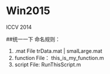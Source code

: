 Win2015
=======

ICCV 2014

##统一一下 命名规则：
1. .mat File  trData.mat |  smalLarge.mat
2. function File： this_is_my_function.m
3. script File:  RunThisScript.m 
